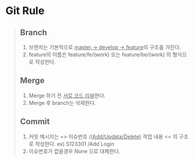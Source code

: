 # Git Rule

>
>
>## Branch
>
>1. 브랜치는 기본적으로  <u>master -> develop -> feature</u>의 구조를 가진다.
>2. feature의 이름은 feature/fe/(work) 또는 feature/be/(work) 의 형식으로 작성한다.
>
>## Merge
>
>1. Merge 하기 전 <u>서로 코드 리뷰</u>한다.
>2. Merge 후 branch는 삭제한다.
>
>## Commit
>
>1. 커밋 메시지는 => 이슈번호 /<u>(Add/Updata/Delete)</u> 작업 내용 <= 의 구조로 작성한다. ex) S123301 /Add Login
>2. 이슈번호가 없을경우 None 으로 대체한다.